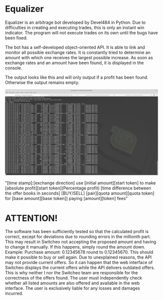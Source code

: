 # Equalizer

Equalizer is an arbitrage bot developed by Devel484 in Python. Due to difficulties in creating and executing trades, this is only an instant win indicator. The program will not execute trades on its own until the bugs have been fixed.

The bot has a self-developed object-oriented API. It is able to link and monitor all possible exchange rates. It is constantly tried to determine an amount with which one receives the largest possible increase. As soon as exchange rates and an amount have been found, it is displayed in the console. 

The output looks like this and will only output if a profit has been found. Otherwise the output remains empty.

![Image description](readme.png)

"[time stamp]:[exchange direction] use [initial amount][start token] to make [absolute profit][start token](Percentage profit) [time difference between the offer books in seconds]
[BUY/SELL] [pair][quota amount][quota token] for [base amount][base token]] paying [amount][token] fees"

# ATTENTION!
The software has been sufficiently tested so that the calculated profit is correct, except for deviations due to rounding errors in the millionth part. This may result in Switcheo not accepting the proposed amount and having to change it manually. If this happens, simply round the amount down. Example: Purchase amount: 0.12345678 round to 0.12345670. This should make it possible to buy or sell again.  Due to unexplained reasons, the API may not provide current offers. So it can happen that the web interface of Switcheo displays the current offers while the API delivers outdated offers.
This is why neither I nor the Switcheo team are responsible for the correctness of the offers found. The user must independently check whether all listed amounts are also offered and available in the web interface. The user is exclusively liable for any losses and damages incurred.

